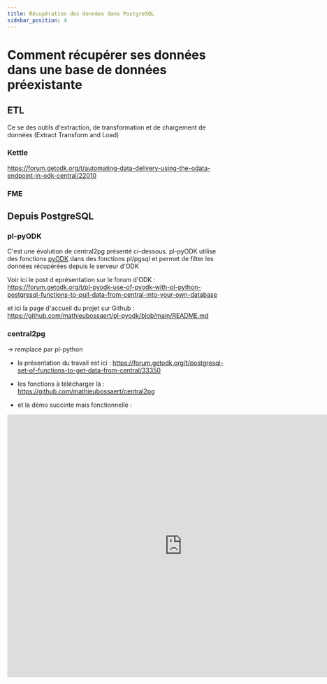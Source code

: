 ```yaml
---
title: Récupération des données dans PostgreSQL
sidebar_position: 4
---
```

# Comment récupérer ses données dans une base de données préexistante
## ETL
Ce se des outils d'extraction, de transformation et de chargement de données (Extract Transform and Load)
### Kettle
https://forum.getodk.org/t/automating-data-delivery-using-the-odata-endpoint-in-odk-central/22010
### FME
## Depuis PostgreSQL
### pl-pyODK
C'est une évolution de central2pg présenté ci-dessous.
pl-pyODK utilise des fonctions [pyODK](https://github.com/getodk/pyodk) dans des fonctions pl/pgsql et permet de filter les données récupérées depuis le serveur d'ODK

Voir ici le post d eprésentation sur le forum d'ODK :
https://forum.getodk.org/t/pl-pyodk-use-of-pyodk-with-pl-python-postgresql-functions-to-pull-data-from-central-into-your-own-database


et ici la page d'accueil du projet sur Github :
https://github.com/mathieubossaert/pl-pyodk/blob/main/README.md

### central2pg
-> remplacé par pl-python
* la présentation du travail est ici : 
https://forum.getodk.org/t/postgresql-set-of-functions-to-get-data-from-central/33350

* les fonctions à télécharger là : 
https://github.com/mathieubossaert/central2pg

* et la démo succinte mais fonctionnelle :
<iframe width="800" height="600" src="https://www.youtube.com/embed/Z4rY1ejNlW0" title="Démonstration de ODK Central et de la récupération des données dans PostgreSQL avec Central2PG" frameborder="0" allow="accelerometer; autoplay; clipboard-write; encrypted-media; gyroscope; picture-in-picture" allowfullscreen></iframe>
